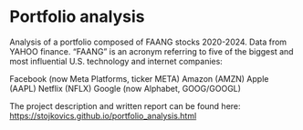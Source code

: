 # Portfolio analysis
Analysis of a portfolio composed of FAANG stocks 2020-2024. Data from YAHOO finance.
“FAANG” is an acronym referring to five of the biggest and most influential U.S. technology and internet companies:

Facebook (now Meta Platforms, ticker META)
Amazon (AMZN)
Apple (AAPL)
Netflix (NFLX)
Google (now Alphabet, GOOG/GOOGL)

The project description and written report can be found here: https://stojkovics.github.io/portfolio_analysis.html

